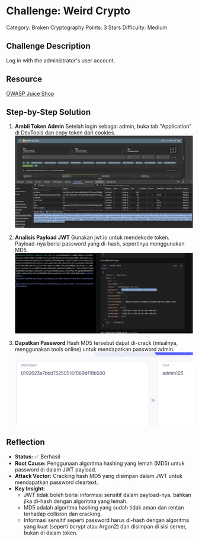 # Challenge: Weird Crypto

Category: Broken Cryptography
Points: 3 Stars
Difficulty: Medium

## Challenge Description

Log in with the administrator's user account.

## Resource

[OWASP Juice Shop](https://juice-shop.herokuapp.com/)

## Step-by-Step Solution

1. **Ambil Token Admin**
   Setelah login sebagai admin, buka tab "Application" di DevTools dan copy token dari cookies.
   ![](images/step1-token.png)

2. **Analisis Payload JWT**
   Gunakan jwt.io untuk mendekode token. Payload-nya berisi password yang di-hash, sepertinya menggunakan MD5.
   ![](images/step2-jwt.png)

3. **Dapatkan Password**
   Hash MD5 tersebut dapat di-crack (misalnya, menggunakan tools online) untuk mendapatkan password admin.
   ![](images/step3-password.png)

## Reflection

- **Status:** ✅ Berhasil
- **Root Cause:** Penggunaan algoritma hashing yang lemah (MD5) untuk password di dalam JWT payload.
- **Attack Vector:** Cracking hash MD5 yang disimpan dalam JWT untuk mendapatkan password cleartext.
- **Key Insight:**
  - JWT tidak boleh berisi informasi sensitif dalam payload-nya, bahkan jika di-hash dengan algoritma yang lemah.
  - MD5 adalah algoritma hashing yang sudah tidak aman dan rentan terhadap collision dan cracking.
  - Informasi sensitif seperti password harus di-hash dengan algoritma yang kuat (seperti bcrypt atau Argon2) dan disimpan di sisi server, bukan di dalam token.